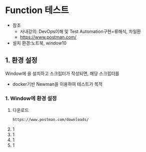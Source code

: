 <style>
.burk {
    background-color: red;
    color: yellow;
    display:inline-block;
}
</style>
# Function 테스트
- 참조
  - 사내강의: DevOps이해 및 Test Automation구현=류해식, 차일환
  - https://www.postman.com/
- 설치 환경:노트북, window10

## 1. 환경 설정
Window에 을 설치하고 스크립터가 작성되면, 해당 스크립터를
- docker기반 Newman을 이용하여 테스트가 목적

### 1. Window에 환경 설정
1. 다운로드
    ```bash
    https://www.postman.com/downloads/
    ```
2. 1
3. 1
4. 1
5. 1
